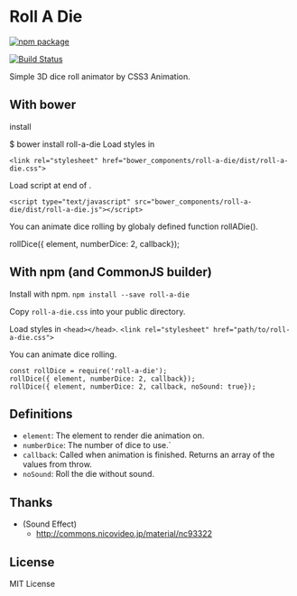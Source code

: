 # Roll A Die
[![npm package](https://img.shields.io/npm/v/roll-a-die.svg?style=flat-square)](https://www.npmjs.org/package/roll-a-die)

[![Build Status](https://img.shields.io/travis/chukwumaijem/roll-a-die.svg?style=flat-square)](https://travis-ci.org/chukwumaijem/roll-a-die)


Simple 3D dice roll animator by CSS3 Animation.
## With bower
install

$ bower install roll-a-die
Load styles in <head></head>
```
<link rel="stylesheet" href="bower_components/roll-a-die/dist/roll-a-die.css">
```
Load script at end of <body></body>.
```
<script type="text/javascript" src="bower_components/roll-a-die/dist/roll-a-die.js"></script>
```

You can animate dice rolling by globaly defined function rollADie().

rollDice({ element, numberDice: 2, callback});

## With npm (and CommonJS builder)
Install with npm.
```npm install --save roll-a-die```

Copy `roll-a-die.css` into your public directory.

Load styles in `<head></head>`.
```<link rel="stylesheet" href="path/to/roll-a-die.css">```

You can animate dice rolling.
```
const rollDice = require('roll-a-die');
rollDice({ element, numberDice: 2, callback});
rollDice({ element, numberDice: 2, callback, noSound: true});
```

## Definitions

* `element`: The element to render die animation on.
* `numberDice`: The number of dice to use.`
* `callback`: Called when animation is finished. Returns an array of the values from throw.
* `noSound`: Roll the die without sound.

## Thanks
* (Sound Effect)
   * http://commons.nicovideo.jp/material/nc93322

## License
MIT License